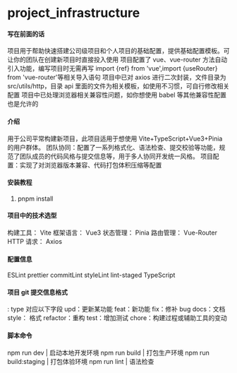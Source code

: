 # project_infrastructure

#### 写在前面的话

项目用于帮助快速搭建公司级项目和个人项目的基础配置，提供基础配置模板。可让你的团队在创建新项目时直接投入使用
项目配置了 vue、vue-router 方法自动引入功能，编写项目时无需再写 import {ref} from 'vue',import {useRouter} from 'vue-router'等相关导入语句
项目中已对 axios 进行二次封装，文件目录为 src/utils/http，目录 api 里面的文件为相关模板，如使用不习惯，可自行修改相关配置
项目中已处理浏览器相关兼容性问题，如你想使用 babel 等其他兼容性配置也是允许的

#### 介绍

用于公司平常构建新项目，此项目适用于想使用 Vite+TypeScript+Vue3+Pinia 的用户群体。
团队协同：配置了一系列格式化、语法检查、提交校验等功能，规范了团队成员的代码风格与提交信息等，用于多人协同开发统一风格。
项目配置：实现了对浏览器版本兼容、代码打包体积压缩等配置

#### 安装教程

1.  pnpm install

#### 项目中的技术选型

构建工具： Vite
框架语言： Vue3
状态管理： Pinia
路由管理： Vue-Router
HTTP 请求： Axios

#### 配置信息

ESLint
prettier
commitLint
styleLint
lint-staged
TypeScript

#### 项目 git 提交信息格式

<type>: <subject>
type 对应以下字段
upd：更新某功能
feat：新功能
fix：修补 bug
docs：文档
style： 格式
refactor：重构
test：增加测试
chore：构建过程或辅助工具的变动

#### 脚本命令

npm run dev | 启动本地开发环境
npm run build | 打包生产环境
npm run build:staging | 打包体验环境
npm run lint | 语法检查
